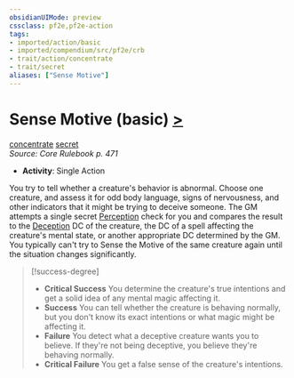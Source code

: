 ```yaml
---
obsidianUIMode: preview
cssclass: pf2e,pf2e-action
tags:
- imported/action/basic
- imported/compendium/src/pf2e/crb
- trait/action/concentrate
- trait/secret
aliases: ["Sense Motive"]
---
```

# Sense Motive (basic) [>](chapter-9-playing-the-game.md#Actions "Single Action")
[concentrate](concentrate.md)  [secret](secret.md)  
*Source: Core Rulebook p. 471*  


- **Activity**: Single Action

You try to tell whether a creature's behavior is abnormal. Choose one creature, and assess it for odd body language, signs of nervousness, and other indicators that it might be trying to deceive someone. The GM attempts a single secret [Perception](../../compendium/skills.md#Perception) check for you and compares the result to the [Deception](../../compendium/skills.md#Deception) DC of the creature, the DC of a spell affecting the creature's mental state, or another appropriate DC determined by the GM. You typically can't try to Sense the Motive of the same creature again until the situation changes significantly.

> [!success-degree] 
> - **Critical Success** You determine the creature's true intentions and get a solid idea of any mental magic affecting it.
> - **Success** You can tell whether the creature is behaving normally, but you don't know its exact intentions or what magic might be affecting it.
> - **Failure** You detect what a deceptive creature wants you to believe. If they're not being deceptive, you believe they're behaving normally.
> - **Critical Failure** You get a false sense of the creature's intentions.